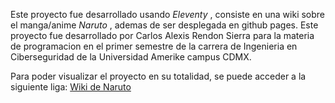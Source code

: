Este proyecto fue desarrollado usando <i>Eleventy</i> , consiste en una wiki sobre el manga/anime <i>Naruto</i> , ademas de ser desplegada en github pages. Este proyecto fue desarrollado por Carlos Alexis Rendon Sierra para la materia de programacion en el primer semestre de la carrera de Ingenieria en Ciberseguridad de la Universidad Amerike campus CDMX.

Para poder visualizar el proyecto en su totalidad, se puede acceder a la siguiente liga: [Wiki de Naruto](https://spectralcomet73.github.io/final_progra/)